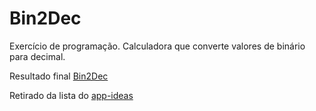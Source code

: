 # Bin2Dec
Exercício de programação. Calculadora que converte valores de binário para decimal.

Resultado final [Bin2Dec](https://wandias.github.io/bin2dec/)

Retirado da lista do [app-ideas](https://github.com/florinpop17/app-ideas)
